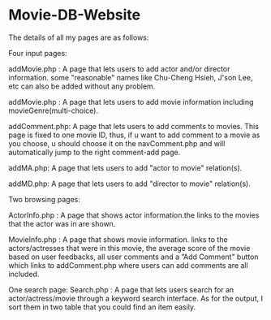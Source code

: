 # Movie-DB-Website
The details of all my pages are as follows:

Four input pages:

addMovie.php : A page that lets users to add actor and/or director information. some "reasonable" names like Chu-Cheng Hsieh, J'son Lee, etc can also be added without any problem.

addMovie.php : A page that lets users to add movie information including movieGenre(multi-choice).

addComment.php: A page that lets users to add comments to movies. This page is fixed to one movie ID, thus, if u want to add comment to a movie as you choose, u should choose it on the navComment.php and will automatically jump to the right comment-add page.

addMA.php: A page that lets users to add "actor to movie" relation(s).

addMD.php: A page that lets users to add "director to movie" relation(s).

Two browsing pages:

ActorInfo.php : A page that shows actor information.the links to the movies that the actor was in are shown.

MovieInfo.php : A page that shows movie information. links to the actors/actresses that were in this movie, the average score of the movie based on user feedbacks, all user comments and a ”Add Comment" button which links to addComment.php where users can add comments are all included.

One search page:
Search.php : A page that lets users search for an actor/actress/movie through a keyword search interface. As for the output, I sort them in two table that you could find an item easily.
